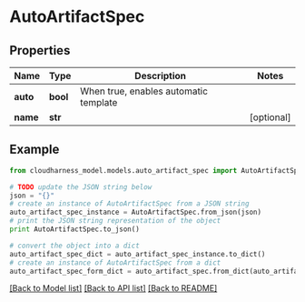 # AutoArtifactSpec



## Properties

Name | Type | Description | Notes
------------ | ------------- | ------------- | -------------
**auto** | **bool** | When true, enables automatic template | 
**name** | **str** |  | [optional] 

## Example

```python
from cloudharness_model.models.auto_artifact_spec import AutoArtifactSpec

# TODO update the JSON string below
json = "{}"
# create an instance of AutoArtifactSpec from a JSON string
auto_artifact_spec_instance = AutoArtifactSpec.from_json(json)
# print the JSON string representation of the object
print AutoArtifactSpec.to_json()

# convert the object into a dict
auto_artifact_spec_dict = auto_artifact_spec_instance.to_dict()
# create an instance of AutoArtifactSpec from a dict
auto_artifact_spec_form_dict = auto_artifact_spec.from_dict(auto_artifact_spec_dict)
```
[[Back to Model list]](../README.md#documentation-for-models) [[Back to API list]](../README.md#documentation-for-api-endpoints) [[Back to README]](../README.md)


